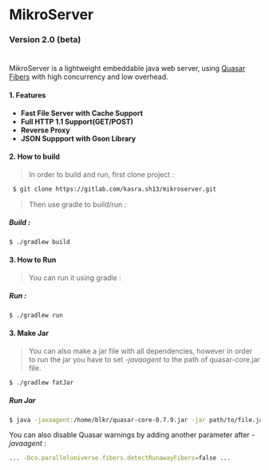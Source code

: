 # MikroServer
### Version 2.0 (beta)
#
MikroServer is a lightweight embeddable java web server, using [Quasar Fibers](http://docs.paralleluniverse.co/quasar/) with high concurrency and low overhead.
#### 1. Features
* __Fast File Server with Cache Support__
* __Full HTTP 1.1 Support(GET/POST)__
* __Reverse Proxy__
* __JSON Suppport with Gson Library__

#### 2. How to build
>In order to build and run, first clone project :
```sh
 $ git clone https://gitlab.com/kasra.sh13/mikroserver.git
```

>Then use gradle to build/run :
##### Build :
```sh
$ ./gradlew build
```

#### 3. How to Run
> You can run it using gradle :
##### Run :
```sh
$ ./gradlew run
```

#### 3. Make Jar
> You can also make a jar file with all dependencies, however in order to run the jar you have to set _-javaagent_ to the path of quasar-core.jar file.
```sh
$ ./gradlew fatJar
```
##### Run Jar
```sh
$ java -javaagent:/home/blkr/quasar-core-0.7.9.jar -jar path/to/file.jar
```
You can also disable Quasar warnings by adding another parameter after _-javaagent_ :
```sh 
... -Dco.paralleluniverse.fibers.detectRunawayFibers=false ...
```
